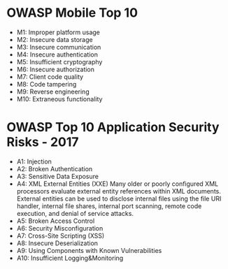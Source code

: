 # OWASP Mobile Top 10
* M1: Improper platform usage
* M2: Insecure data storage
* M3: Insecure communication
* M4: Insecure authentication
* M5: Insufficient cryptography
* M6: Insecure authorization
* M7: Client code quality
* M8: Code tampering
* M9: Reverse engineering
* M10: Extraneous functionality

# OWASP Top 10 Application Security Risks - 2017
* A1: Injection
* A2: Broken Authentication
* A3: Sensitive Data Exposure
* A4: XML External Entities (XXE)
    Many older or poorly configured XML processors evaluate external entity references within XML documents. External entities can be used to disclose internal files using the file URI handler, internal file shares, internal port scanning, remote code execution, and denial of service attacks.
* A5: Broken Access Control
* A6: Security Misconfiguration
* A7: Cross-Site Scripting (XSS)
* A8: Insecure Deserialization
* A9: Using Components with Known Vulnerabilities
* A10: Insufficient Logging&Monitoring
